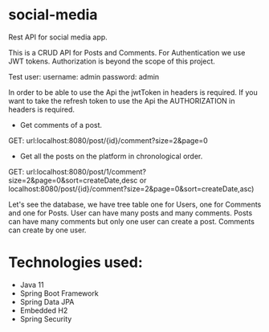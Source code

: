 # social-media

Rest API for social media app.

This is a CRUD API for Posts and Comments. 
For Authentication we use JWT tokens.
Authorization is beyond the scope of this project.

Test user:
username: admin
password: admin

In order to be able to use the Api the jwtToken in headers is required.
If you want to take the refresh token to use the Api the AUTHORIZATION in headers is required.

* Get comments of a post.

GET: 
url:localhost:8080/post/{id}/comment?size=2&page=0 

* Get all the posts on the platform in chronological order.

GET:
url:localhost:8080/post/1/comment?size=2&page=0&sort=createDate,desc or localhost:8080/post/{id}/comment?size=2&page=0&sort=createDate,asc)


Let's see the database, we have tree table one for Users, one for Comments and one for Posts. 
User can have many posts and many comments. Posts can have many comments but only one user can create a post.
Comments can create by one user. 


# Technologies used:
* Java 11
* Spring Boot Framework
* Spring Data JPA
* Embedded H2
* Spring Security

